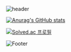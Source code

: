 ![header](https://capsule-render.vercel.app/api?type=soft&color=auto&height=100&section=header&text=Hello_World!&fontSize=100)

[![Anurag's GitHub stats](https://github-readme-stats.vercel.app/api?username=csihyeon9)](https://github.com/csihyeon9/github-readme-stats)



[![Solved.ac
프로필](http://mazassumnida.wtf/api/v2/generate_badge?boj=csihyeon05)](https://solved.ac/csihyeon05)


![Footer](https://capsule-render.vercel.app/api?type=waving&color=Deep_purple&height=200&section=footer)
